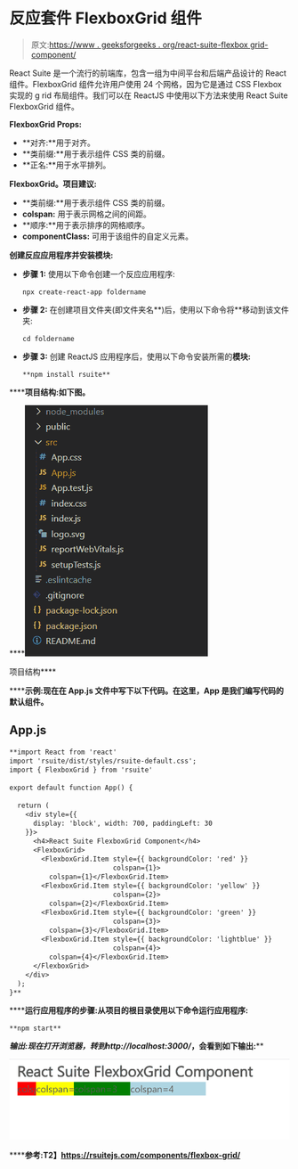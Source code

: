 # 反应套件 FlexboxGrid 组件

> 原文:[https://www . geeksforgeeks . org/react-suite-flexbox grid-component/](https://www.geeksforgeeks.org/react-suite-flexboxgrid-component/)

React Suite 是一个流行的前端库，包含一组为中间平台和后端产品设计的 React 组件。FlexboxGrid 组件允许用户使用 24 个网格，因为它是通过 CSS Flexbox 实现的 g rid 布局组件。我们可以在 ReactJS 中使用以下方法来使用 React Suite FlexboxGrid 组件。

**FlexboxGrid Props:**

*   **对齐:**用于对齐。
*   **类前缀:**用于表示组件 CSS 类的前缀。
*   **正名:**用于水平排列。

**FlexboxGrid。项目建议:**

*   **类前缀:**用于表示组件 CSS 类的前缀。
*   **colspan:** 用于表示网格之间的间距。
*   **顺序:**用于表示排序的网格顺序。
*   **componentClass:** 可用于该组件的自定义元素。

**创建反应应用程序并安装模块:**

*   **步骤 1:** 使用以下命令创建一个反应应用程序:

    ```
    npx create-react-app foldername
    ```

*   **步骤 2:** 在创建项目文件夹(即文件夹名**)后，使用以下命令将**移动到该文件夹:

    ```
    cd foldername
    ```

*   **步骤 3:** 创建 ReactJS 应用程序后，使用以下命令安装所需的****模块:****

    ```
    **npm install rsuite**
    ```

******项目结构:**如下图。****

****![](img/f04ae0d8b722a9fff0bd9bd138b29c23.png)

项目结构**** 

******示例:**现在在 **App.js** 文件中写下以下代码。在这里，App 是我们编写代码的默认组件。****

## ****App.js****

```
**import React from 'react'
import 'rsuite/dist/styles/rsuite-default.css';
import { FlexboxGrid } from 'rsuite'

export default function App() {

  return (
    <div style={{
      display: 'block', width: 700, paddingLeft: 30
    }}>
      <h4>React Suite FlexboxGrid Component</h4>
      <FlexboxGrid>
        <FlexboxGrid.Item style={{ backgroundColor: 'red' }} 
                          colspan={1}>
          colspan={1}</FlexboxGrid.Item>
        <FlexboxGrid.Item style={{ backgroundColor: 'yellow' }} 
                          colspan={2}>
          colspan={2}</FlexboxGrid.Item>
        <FlexboxGrid.Item style={{ backgroundColor: 'green' }} 
                          colspan={3}>
          colspan={3}</FlexboxGrid.Item>
        <FlexboxGrid.Item style={{ backgroundColor: 'lightblue' }}
                          colspan={4}>
          colspan={4}</FlexboxGrid.Item>
      </FlexboxGrid>
    </div>
  );
}**
```

******运行应用程序的步骤:**从项目的根目录使用以下命令运行应用程序:****

```
**npm start**
```

******输出:**现在打开浏览器，转到***http://localhost:3000/***，会看到如下输出:****

****![](img/d71343fd0848800017a21de2c3854324.png)****

******参考:**T2】https://rsuitejs.com/components/flexbox-grid/****